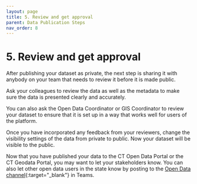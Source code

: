 ```yaml
---
layout: page
title: 5. Review and get approval
parent: Data Publication Steps
nav_order: 8
---
```


# 5. Review and get approval 

After publishing your dataset as private, the next step is sharing it with anybody on your team that needs to review it before it is made public. 

Ask your colleagues to review the data as well as the metadata to make sure the data is presented clearly and accurately. 

You can also ask the Open Data Coordinator or GIS Coordinator to review your dataset to ensure that it is set up in a way that works well for users of the platform. 

Once you have incorporated any feedback from your reviewers, change the visibility settings of the data from private to public. Now your dataset will be visible to the public.

Now that you have published your data to the CT Open Data Portal or the CT Geodata Portal, you may want to let your stakeholders know. You can also let other open data users in the state know by posting to the [Open Data channel](https://teams.microsoft.com/l/channel/19%3aby3J-Sxn821cmhl_aTjmxUfRlz90F7Nzhn20G9zqDOA1%40thread.tacv2/General?groupId=620a4f72-4ad4-43ce-93a4-0079cb317718&tenantId=118b7cfa-a3dd-48b9-b026-31ff69bb738b){:target="_blank"} in Teams. 

